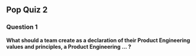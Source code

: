 ## Pop Quiz 2

### Question 1

**What should a team create as a declaration of their Product Engineering values and principles, a Product Engineering ... ?**

